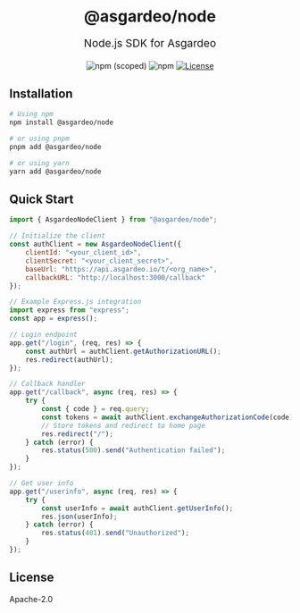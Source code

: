 <p align="center" style="color: #343a40">
  <h1 align="center">@asgardeo/node</h1>
</p>
<p align="center" style="font-size: 1.2rem;">Node.js SDK for Asgardeo</p>
<div align="center">
  <img alt="npm (scoped)" src="https://img.shields.io/npm/v/@asgardeo/node">
  <img alt="npm" src="https://img.shields.io/npm/dw/@asgardeo/node">
  <a href="./LICENSE"><img src="https://img.shields.io/badge/License-Apache%202.0-blue.svg" alt="License"></a>
</div>

## Installation

```bash
# Using npm
npm install @asgardeo/node

# or using pnpm
pnpm add @asgardeo/node

# or using yarn
yarn add @asgardeo/node
```

## Quick Start

```javascript
import { AsgardeoNodeClient } from "@asgardeo/node";

// Initialize the client
const authClient = new AsgardeoNodeClient({
    clientId: "<your_client_id>",
    clientSecret: "<your_client_secret>",
    baseUrl: "https://api.asgardeo.io/t/<org_name>",
    callbackURL: "http://localhost:3000/callback"
});

// Example Express.js integration
import express from "express";
const app = express();

// Login endpoint
app.get("/login", (req, res) => {
    const authUrl = authClient.getAuthorizationURL();
    res.redirect(authUrl);
});

// Callback handler
app.get("/callback", async (req, res) => {
    try {
        const { code } = req.query;
        const tokens = await authClient.exchangeAuthorizationCode(code);
        // Store tokens and redirect to home page
        res.redirect("/");
    } catch (error) {
        res.status(500).send("Authentication failed");
    }
});

// Get user info
app.get("/userinfo", async (req, res) => {
    try {
        const userInfo = await authClient.getUserInfo();
        res.json(userInfo);
    } catch (error) {
        res.status(401).send("Unauthorized");
    }
});
```

## License

Apache-2.0
